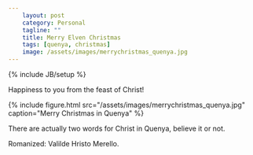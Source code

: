 ```yaml
---
    layout: post
    category: Personal 
    tagline: ""
    title: Merry Elven Christmas
    tags: [quenya, christmas]
    image: /assets/images/merrychristmas_quenya.jpg
---
```

{% include JB/setup %}

Happiness to you from the feast of Christ!

<!-- more -->

{% include figure.html src="/assets/images/merrychristmas_quenya.jpg" caption="Merry Christmas in Quenya"  %}

There are actually two words for Christ in Quenya, believe it or not. 

Romanized: Valilde Hristo Merello.


